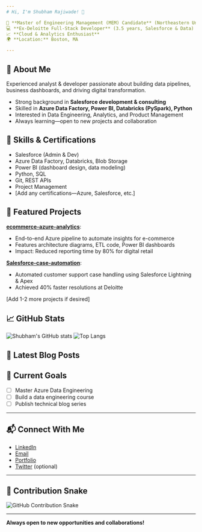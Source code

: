 ```yaml
---
# Hi, I'm Shubham Rajiwade! 👋

💼 **Master of Engineering Management (MEM) Candidate** (Northeastern University, Class of 2026)
💻 **Ex-Deloitte Full-Stack Developer** (3.5 years, Salesforce & Data)
📈 **Cloud & Analytics Enthusiast**
🌍 **Location:** Boston, MA

---
```

## 🚀 About Me
Experienced analyst & developer passionate about building data pipelines, business dashboards, and driving digital transformation.

- Strong background in **Salesforce development & consulting**
- Skilled in **Azure Data Factory, Power BI, Databricks (PySpark), Python**
- Interested in Data Engineering, Analytics, and Product Management
- Always learning—open to new projects and collaboration

## 🏅 Skills & Certifications
- Salesforce (Admin & Dev)
- Azure Data Factory, Databricks, Blob Storage
- Power BI (dashboard design, data modeling)
- Python, SQL
- Git, REST APIs
- Project Management
- [Add any certifications—Azure, Salesforce, etc.]

## 🌟 Featured Projects
[**ecommerce-azure-analytics**](https://github.com/shubhamrajiwade29/ecommerce-azure-analytics):
- End-to-end Azure pipeline to automate insights for e-commerce
- Features architecture diagrams, ETL code, Power BI dashboards
- Impact: Reduced reporting time by 80% for digital retail

[**Salesforce-case-automation**](#):
- Automated customer support case handling using Salesforce Lightning & Apex
- Achieved 40% faster resolutions at Deloitte

[Add 1-2 more projects if desired]

## 📈 GitHub Stats
![Shubham's GitHub stats](https://github-readme-stats.vercel.app/api?username=shubhamrajiwade29&show_icons=true&theme=tokyonight)
![Top Langs](https://github-readme-stats.vercel.app/api/top-langs/?username=shubhamrajiwade29&layout=compact&theme=tokyonight)

## 📰 Latest Blog Posts
<!-- BLOG-POST-LIST:START -->
<!-- BLOG-POST-LIST:END -->

## 🎯 Current Goals
- [ ] Master Azure Data Engineering
- [ ] Build a data engineering course
- [ ] Publish technical blog series

---

## 📬 Connect With Me
- [LinkedIn](https://www.linkedin.com/in/yourprofile)  
- [Email](mailto:your.email@example.com)
- [Portfolio](https://your-portfolio.com)  
- [Twitter](https://twitter.com/yourhandle) (optional)

---

## 🐍 Contribution Snake
![GitHub Contribution Snake](https://github.com/shubhamrajiwade29/shubhamrajiwade29/blob/output/github-contribution-grid-snake.svg)

---

**Always open to new opportunities and collaborations!**

